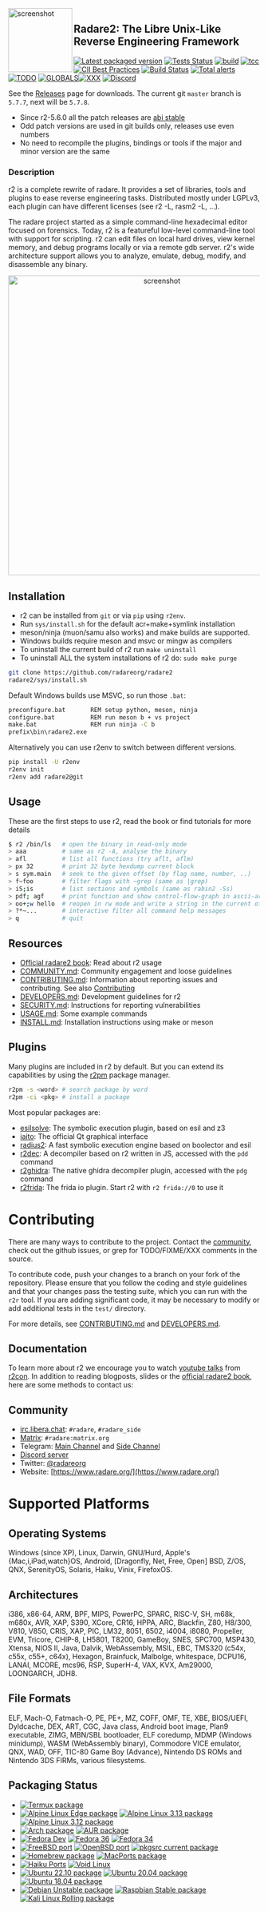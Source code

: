 <img src="doc/images/r2emoji.png" alt="screenshot" align="left" width="128px">

## Radare2: The Libre Unix-Like Reverse Engineering Framework

[![Latest packaged version](https://repology.org/badge/latest-versions/radare2.svg)](https://repology.org/project/radare2/versions) [![Tests Status](https://github.com/radareorg/radare2/actions/workflows/ci.yml/badge.svg?branch=master)](https://github.com/radareorg/radare2/actions/workflows/ci.yml?query=branch%3Amaster) [![build](https://github.com/radareorg/radare2/actions/workflows/build.yml/badge.svg?branch=master)](https://github.com/radareorg/radare2/actions/workflows/build.yml?query=branch%3Amaster) [![tcc](https://github.com/radareorg/radare2/actions/workflows/tcc.yml/badge.svg?branch=master)](https://github.com/radareorg/radare2/actions/workflows/tcc.yml)
[![CII Best Practices](https://bestpractices.coreinfrastructure.org/projects/741/badge)](https://bestpractices.coreinfrastructure.org/projects/741) [![Build Status](https://scan.coverity.com/projects/416/badge.svg)](https://scan.coverity.com/projects/416) [![Total alerts](https://img.shields.io/lgtm/alerts/g/radareorg/radare2.svg?logo=lgtm&logoWidth=18)](https://lgtm.com/projects/g/radareorg/radare2/alerts/) [![TODO](https://img.shields.io/github/search/radareorg/radare2/TODO.svg)](https://github.com/radareorg/radare2/search?q=TODO) [![GLOBALS](https://img.shields.io/github/search/radareorg/radare2/R_TH_LOCAL.svg)](https://github.com/radareorg/radare2/search?q=R_TH_LOCAL)[![XXX](https://img.shields.io/github/search/radareorg/radare2/XXX.svg)](https://github.com/radareorg/radare2/search?q=XXX) [![Discord](https://badgen.net/discord/members/MgEdxrMnqx)](https://discord.gg/MgEdxrMnqx)

See the [Releases](https://github.com/radareorg/radare2/releases) page for
downloads. The current git `master` branch is `5.7.7`, next will be `5.7.8`.

* Since r2-5.6.0 all the patch releases are [abi stable](doc/abi.md)
* Odd patch versions are used in git builds only, releases use even numbers
* No need to recompile the plugins, bindings or tools if the major and minor version are the same

### Description

r2 is a complete rewrite of radare. It provides a set of libraries, tools and
plugins to ease reverse engineering tasks. Distributed mostly under LGPLv3,
each plugin can have different licenses (see r2 -L, rasm2 -L, ...).

The radare project started as a simple command-line hexadecimal editor focused
on forensics. Today, r2 is a featureful low-level command-line tool with
support for scripting. r2 can edit files on local hard drives, view kernel
memory, and debug programs locally or via a remote gdb server. r2's wide
architecture support allows you to analyze, emulate, debug, modify, and
disassemble any binary.

<p align="center">
<a href="https://www.radare.org/"><img src="doc/images/shot.png" alt="screenshot" align="center" border=0 width="600px"></a>
</p>

## Installation

* r2 can be installed from `git` or via `pip` using `r2env`.
* Run `sys/install.sh` for the default acr+make+symlink installation
* meson/ninja (muon/samu also works) and make builds are supported.
* Windows builds require meson and msvc or mingw as compilers
* To uninstall the current build of r2 run `make uninstall`
* To uninstall ALL the system installations of r2 do: `sudo make purge`

```sh
git clone https://github.com/radareorg/radare2
radare2/sys/install.sh
```

Default Windows builds use MSVC, so run those `.bat`:

```sh
preconfigure.bat       REM setup python, meson, ninja
configure.bat          REM run meson b + vs project
make.bat               REM run ninja -C b
prefix\bin\radare2.exe
```

Alternatively you can use r2env to switch between different versions.

```sh
pip install -U r2env
r2env init
r2env add radare2@git
```

## Usage

These are the first steps to use r2, read the book or find tutorials for more details

```sh
$ r2 /bin/ls   # open the binary in read-only mode
> aaa          # same as r2 -A, analyse the binary
> afl          # list all functions (try aflt, aflm)
> px 32        # print 32 byte hexdump current block
> s sym.main   # seek to the given offset (by flag name, number, ..)
> f~foo        # filter flags with ~grep (same as |grep)
> iS;is        # list sections and symbols (same as rabin2 -Ss)
> pdf; agf     # print function and show control-flow-graph in ascii-art
> oo+;w hello  # reopen in rw mode and write a string in the current offset
> ?*~...       # interactive filter all command help messages
> q            # quit
```

## Resources

* [Official radare2 book](https://book.rada.re): Read about r2 usage
* [COMMUNITY.md](COMMUNITY.md): Community engagement and loose guidelines
* [CONTRIBUTING.md](CONTRIBUTING.md): Information about reporting issues and
  contributing. See also [Contributing](#Contributing)
* [DEVELOPERS.md](DEVELOPERS.md): Development guidelines for r2
* [SECURITY.md](SECURITY.md): Instructions for reporting vulnerabilities
* [USAGE.md](USAGE.md): Some example commands
* [INSTALL.md](INSTALL.md): Installation instructions using make or meson

## Plugins

Many plugins are included in r2 by default. But you can extend its capabilities
by using the [r2pm](https://github.com/radareorg/radare2-pm) package manager.

```sh
r2pm -s <word> # search package by word
r2pm -ci <pkg> # install a package
```

Most popular packages are:

* [esilsolve](https://github.com/radareorg/esilsolve): The symbolic execution plugin, based on esil and z3
* [iaito](https://github.com/radareorg/iaito): The official Qt graphical interface
* [radius2](https://github.com/nowsecure/radius2): A fast symbolic execution engine based on boolector and esil
* [r2dec](https://github.com/wargio/r2dec-js): A decompiler based on r2 written in JS, accessed with the `pdd` command
* [r2ghidra](https://github.com/radareorg/r2ghidra): The native ghidra decompiler plugin, accessed with the `pdg` command
* [r2frida](https://github.com/nowsecure/r2frida): The frida io plugin. Start r2 with `r2 frida://0` to use it

# Contributing

There are many ways to contribute to the project. Contact the
[community](#Community), check out the github issues, or grep for
TODO/FIXME/XXX comments in the source.

To contribute code, push your changes to a branch on your fork of the
repository. Please ensure that you follow the coding and style guidelines and
that your changes pass the testing suite, which you can run with the `r2r`
tool. If you are adding significant code, it may be necessary to modify or add
additional tests in the `test/` directory.

For more details, see [CONTRIBUTING.md](CONTRIBUTING.md) and
[DEVELOPERS.md](DEVELOPERS.md).

## Documentation

To learn more about r2 we encourage you to watch [youtube
talks](https://www.youtube.com/c/r2con) from [r2con](https://rada.re/con). In
addition to reading blogposts, slides or the [official radare2
book](https://book.rada.re), here are some methods to contact us:

## Community

* [irc.libera.chat](https://libera.chat): `#radare`, `#radare_side`
* [Matrix](https://matrix.to/#/#radare:matrix.org): `#radare:matrix.org`
* Telegram: [Main Channel](https://t.me/radare) and [Side Channel](https://t.me/radare_side)
* [Discord server](https://discord.gg/MgEdxrMnqx)
* Twitter: [@radareorg](https://twitter.com/radareorg)
* Website: [https://www.radare.org/](https://www.radare.org/)

# Supported Platforms

## Operating Systems

Windows (since XP), Linux, Darwin, GNU/Hurd, Apple's {Mac,i,iPad,watch}OS, Android,
[Dragonfly, Net, Free, Open] BSD, Z/OS, QNX, SerenityOS, Solaris, Haiku, Vinix, FirefoxOS.

## Architectures

i386, x86-64, ARM, BPF, MIPS, PowerPC, SPARC, RISC-V, SH, m68k, m680x,
AVR, XAP, S390, XCore, CR16, HPPA, ARC, Blackfin, Z80, H8/300, V810,
V850, CRIS, XAP, PIC, LM32, 8051, 6502, i4004, i8080, Propeller, EVM,
Tricore, CHIP-8, LH5801, T8200, GameBoy, SNES, SPC700, MSP430, Xtensa,
NIOS II, Java, Dalvik, WebAssembly, MSIL, EBC, TMS320 (c54x, c55x,
c55+, c64x), Hexagon, Brainfuck, Malbolge, whitespace, DCPU16, LANAI,
MCORE, mcs96, RSP, SuperH-4, VAX, KVX, Am29000, LOONGARCH, JDH8.

## File Formats

ELF, Mach-O, Fatmach-O, PE, PE+, MZ, COFF, OMF, TE, XBE, BIOS/UEFI,
Dyldcache, DEX, ART, CGC, Java class, Android boot image, Plan9 executable,
ZIMG, MBN/SBL bootloader, ELF coredump, MDMP (Windows minidump),
WASM (WebAssembly binary), Commodore VICE emulator, QNX, WAD, OFF, TIC-80
Game Boy (Advance), Nintendo DS ROMs and Nintendo 3DS FIRMs, various filesystems.

## Packaging Status

* [![Termux package](https://repology.org/badge/version-for-repo/termux/radare2.svg)](https://repology.org/project/radare2/versions)
* [![Alpine Linux Edge package](https://repology.org/badge/version-for-repo/alpine_edge/radare2.svg)](https://repology.org/project/radare2/versions) [![Alpine Linux 3.13 package](https://repology.org/badge/version-for-repo/alpine_3_13/radare2.svg)](https://repology.org/project/radare2/versions) [![Alpine Linux 3.12 package](https://repology.org/badge/version-for-repo/alpine_3_12/radare2.svg)](https://repology.org/project/radare2/versions)
* [![Arch package](https://repology.org/badge/version-for-repo/arch/radare2.svg)](https://repology.org/project/radare2/versions) [![AUR package](https://repology.org/badge/version-for-repo/aur/radare2.svg)](https://repology.org/project/radare2/versions)
* [![Fedora Dev](https://repology.org/badge/version-for-repo/fedora_rawhide/radare2.svg)](https://repology.org/project/radare2/versions) [![Fedora 36](https://repology.org/badge/version-for-repo/fedora_36/radare2.svg)](https://repology.org/project/radare2/versions) [![Fedora 34](https://repology.org/badge/version-for-repo/fedora_34/radare2.svg)](https://repology.org/project/radare2/versions)
* [![FreeBSD port](https://repology.org/badge/version-for-repo/freebsd/radare2.svg)](https://repology.org/project/radare2/versions) [![OpenBSD port](https://repology.org/badge/version-for-repo/openbsd/radare2.svg)](https://repology.org/project/radare2/versions) [![pkgsrc current package](https://repology.org/badge/version-for-repo/pkgsrc_current/radare2.svg)](https://repology.org/project/radare2/versions)
* [![Homebrew package](https://repology.org/badge/version-for-repo/homebrew/radare2.svg)](https://repology.org/project/radare2/versions) [![MacPorts package](https://repology.org/badge/version-for-repo/macports/radare2.svg)](https://repology.org/project/radare2/versions)
* [![Haiku Ports](https://repology.org/badge/version-for-repo/haikuports_master/radare2.svg)](https://repology.org/project/radare2/versions) [![Void Linux](https://repology.org/badge/version-for-repo/void_x86_64/radare2.svg)](https://repology.org/project/radare2/versions)
* [![Ubuntu 22.10 package](https://repology.org/badge/version-for-repo/ubuntu_22_10_proposed/radare2.svg)](https://repology.org/project/radare2/versions) [![Ubuntu 20.04 package](https://repology.org/badge/version-for-repo/ubuntu_20_04/radare2.svg)](https://repology.org/project/radare2/versions) [![Ubuntu 18.04 package](https://repology.org/badge/version-for-repo/ubuntu_18_04/radare2.svg)](https://repology.org/project/radare2/versions)
* [![Debian Unstable package](https://repology.org/badge/version-for-repo/debian_unstable/radare2.svg)](https://repology.org/project/radare2/versions) [![Raspbian Stable package](https://repology.org/badge/version-for-repo/raspbian_stable/radare2.svg)](https://repology.org/project/radare2/versions) [![Kali Linux Rolling package](https://repology.org/badge/version-for-repo/kali_rolling/radare2.svg)](https://repology.org/project/radare2/versions)
